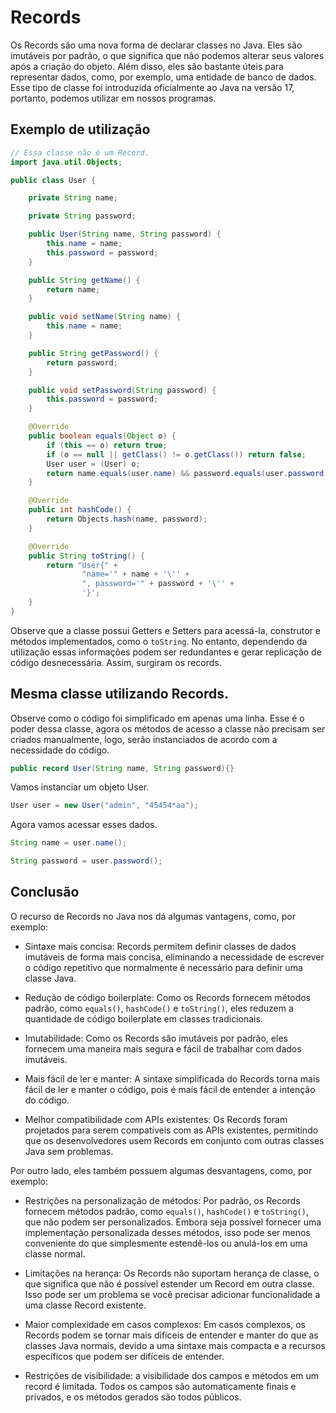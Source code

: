 # Records

Os Records são uma nova forma de declarar classes no Java. Eles são imutáveis por padrão, o que significa que não podemos alterar seus valores após a criação do objeto. Além disso, eles são bastante úteis para representar dados, como, por exemplo, uma entidade de banco de dados. Esse tipo de classe foi introduzida oficialmente ao Java na versão 17, portanto, podemos utilizar em nossos programas.


## Exemplo de utilização

```java
// Essa classe não é um Record.
import java.util.Objects;

public class User {

    private String name;

    private String password;

    public User(String name, String password) {
        this.name = name;
        this.password = password;
    }

    public String getName() {
        return name;
    }

    public void setName(String name) {
        this.name = name;
    }

    public String getPassword() {
        return password;
    }

    public void setPassword(String password) {
        this.password = password;
    }

    @Override
    public boolean equals(Object o) {
        if (this == o) return true;
        if (o == null || getClass() != o.getClass()) return false;
        User user = (User) o;
        return name.equals(user.name) && password.equals(user.password);
    }

    @Override
    public int hashCode() {
        return Objects.hash(name, password);
    }

    @Override
    public String toString() {
        return "User{" +
                "name='" + name + '\'' +
                ", password='" + password + '\'' +
                '}';
    }
}

```

Observe que a classe possui Getters e Setters para acessá-la, construtor e métodos implementados, como o `toString`. No entanto, dependendo da utilização essas informações podem ser redundantes e gerar replicação de código desnecessária. Assim, surgiram os records.

## Mesma classe utilizando Records.

Observe como o código foi simplificado em apenas uma linha. Esse é o poder dessa classe, agora os métodos de acesso a classe não precisam ser criados manualmente, logo, serão instanciados de acordo com a necessidade do código.

```java
public record User(String name, String password){}
```

Vamos instanciar um objeto User.

```java
User user = new User("admin", "45454*aa");
```

Agora vamos acessar esses dados.

```java
String name = user.name();

String password = user.password();

```
## Conclusão

O recurso de Records no Java nos dá algumas vantagens, como, por exemplo:

- Sintaxe mais concisa: Records permitem definir classes de dados imutáveis de forma mais concisa, eliminando a necessidade de escrever o código repetitivo que normalmente é necessário para definir uma classe Java.

- Redução de código boilerplate: Como os Records fornecem métodos padrão, como `equals()`, `hashCode()` e `toString()`, eles reduzem a quantidade de código boilerplate em classes tradicionais.

- Imutabilidade: Como os Records são imutáveis por padrão, eles fornecem uma maneira mais segura e fácil de trabalhar com dados imutáveis.

- Mais fácil de ler e manter: A sintaxe simplificada do Records torna mais fácil de ler e manter o código, pois é mais fácil de entender a intenção do código.

- Melhor compatibilidade com APIs existentes: Os Records foram projetados para serem compatíveis com as APIs existentes, permitindo que os desenvolvedores usem
Records em conjunto com outras classes Java sem problemas.


Por outro lado, eles também possuem algumas desvantagens, como, por exemplo:

- Restrições na personalização de métodos: Por padrão, os Records fornecem métodos padrão, como `equals()`, `hashCode()` e `toString()`, que não podem ser personalizados. Embora seja possível fornecer uma implementação personalizada desses métodos, isso pode ser menos conveniente do que simplesmente estendê-los ou anulá-los em uma classe normal.

- Limitações na herança: Os Records não suportam herança de classe, o que significa que não é possível estender um Record em outra classe. Isso pode ser um problema se você precisar adicionar funcionalidade a uma classe Record existente.

- Maior complexidade em casos complexos: Em casos complexos, os Records podem se tornar mais difíceis de entender e manter do que as classes Java normais, devido a uma sintaxe mais compacta e a recursos específicos que podem ser difíceis de entender.

- Restrições de visibilidade: a visibilidade dos campos e métodos em um record é limitada. Todos os campos são automaticamente finais e privados, e os métodos gerados são todos públicos.
